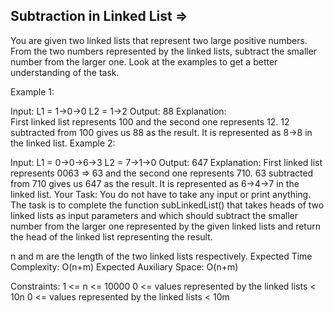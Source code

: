 Subtraction in Linked List  =>
--------------------------


You are given two linked lists that represent two large positive numbers. From the two numbers represented by the linked lists, subtract the smaller number from the larger one. Look at the examples to get a better understanding of the task.

Example 1:

Input:
L1 = 1->0->0
L2 = 1->2
Output: 88
Explanation:  
First linked list represents 100 and the
second one represents 12. 12 subtracted from 100
gives us 88 as the result. It is represented
as 8->8 in the linked list.
Example 2:

Input:
L1 = 0->0->6->3
L2 = 7->1->0
Output: 647
Explanation: 
First linked list represents 0063 => 63 and 
the second one represents 710. 63 subtracted 
from 710 gives us 647 as the result. It is
represented as 6->4->7 in the linked list.
Your Task:
You do not have to take any input or print anything. The task is to complete the function subLinkedList() that takes heads of two linked lists as input parameters and which should subtract the smaller number from the larger one represented by the given linked lists and return the head of the linked list representing the result.

n and m are the length of the two linked lists respectively.
Expected Time Complexity:  O(n+m)
Expected Auxiliary Space: O(n+m)

Constraints:
1 <= n <= 10000
0 <= values represented by the linked lists < 10n
0 <= values represented by the linked lists < 10m


